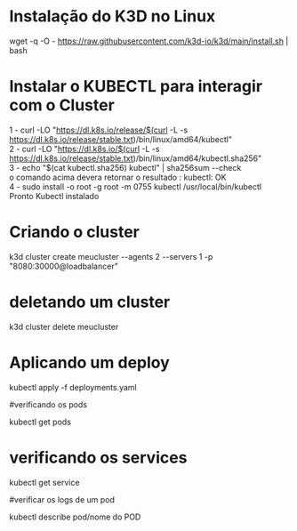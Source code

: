 # Instalação do K3D no Linux </br>

wget -q -O - https://raw.githubusercontent.com/k3d-io/k3d/main/install.sh | bash </br>

# Instalar o KUBECTL para interagir com o Cluster </br>

1 - curl -LO "https://dl.k8s.io/release/$(curl -L -s https://dl.k8s.io/release/stable.txt)/bin/linux/amd64/kubectl" </br>
2 - curl -LO "https://dl.k8s.io/$(curl -L -s https://dl.k8s.io/release/stable.txt)/bin/linux/amd64/kubectl.sha256"  </br>
3 - echo "$(cat kubectl.sha256)  kubectl" | sha256sum --check </br>
o comando acima devera retornar o resultado : kubectl: OK </br>
4 - sudo install -o root -g root -m 0755 kubectl /usr/local/bin/kubectl </br>
Pronto Kubectl instalado



# Criando o cluster </br>

k3d cluster create meucluster --agents 2 --servers 1 -p "8080:30000@loadbalancer" </br>

# deletando um cluster </br>
k3d cluster delete meucluster </br>

# Aplicando um deploy </br>

kubectl apply -f deployments.yaml </br>

#verificando os pods </br>

kubectl get pods </br>

# verificando os services </br>

kubectl get service </br>

#verificar os logs de um pod </br>

kubectl describe pod/nome do POD  </br>